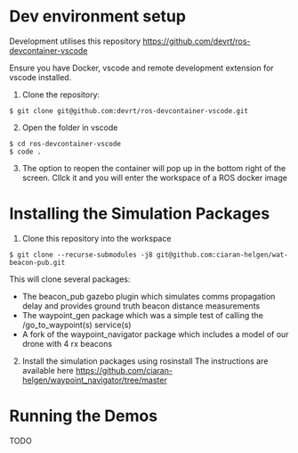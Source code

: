 # Dev environment setup
Development utilises this repository https://github.com/devrt/ros-devcontainer-vscode

Ensure you have Docker, vscode and remote development extension for vscode installed.

1. Clone the repository:
```shell
$ git clone git@github.com:devrt/ros-devcontainer-vscode.git
```

2. Open the folder in vscode
```shell
$ cd ros-devcontainer-vscode
$ code .
```

3. The option to reopen the container will pop up in the bottom right of the screen. Cllck it and you will enter the workspace of a ROS docker image

# Installing the Simulation Packages

1. Clone this repository into the workspace
```shell
$ git clone --recurse-submodules -j8 git@github.com:ciaran-helgen/wat-beacon-pub.git
```
This will clone several packages:
- The beacon_pub gazebo plugin which simulates comms propagation delay and provides ground truth beacon distance measurements
- The waypoint_gen package which was a simple test of calling the /go_to_waypoint(s) service(s)
- A fork of the waypoint_navigator package which includes a model of our drone with 4 rx beacons

2. Install the simulation packages using rosinstall
The instructions are available here https://github.com/ciaran-helgen/waypoint_navigator/tree/master

# Running the Demos
TODO

